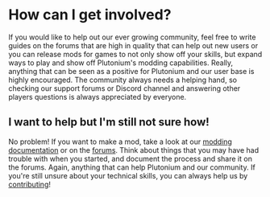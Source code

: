 # How can I get involved?

If you would like to help out our ever growing community, feel free to write guides on the forums that are high in quality that can help out new users or you can release mods for games
to not only show off your skills, but expand ways to play and show off Plutonium's modding capabilities. Really, anything that can be seen as a positive for Plutonium and our user base
is highly encouraged. The community always needs a helping hand, so checking our support forums or Discord channel and answering other players questions is always appreciated by everyone.

## I want to help but I'm still not sure how!

No problem! If you want to make a mod, take a look at our [modding documentation](/modding) or on the [forums](https://forum.plutonium.pw/). Think about things that you may have had trouble with when you started, and document the process and share it on the forums. Again, anything that can help Plutonium and our community. If you're still unsure about your technical
skills, you can always help us by [contributing](how-can-i-contribute)!